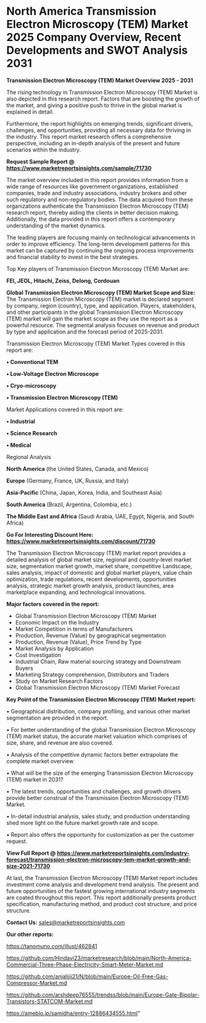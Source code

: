 # North America Transmission Electron Microscopy (TEM) Market 2025 Company Overview, Recent Developments and SWOT Analysis 2031

<Strong> Transmission Electron Microscopy (TEM) Market Overview 2025 - 2031</strong>

The rising technology in Transmission Electron Microscopy (TEM) Market is also depicted in this research report. Factors that are boosting the growth of the market, and giving a positive push to thrive in the global market is explained in detail.

Furthermore, the report highlights on emerging trends, significant drivers, challenges, and opportunities, providing all necessary data for thriving in the industry. This report market research offers a comprehensive perspective, including an in-depth analysis of the present and future scenarios within the industry.

<strong>Request Sample Report @ <a href=https://www.marketreportsinsights.com/sample/71730>https://www.marketreportsinsights.com/sample/71730</a></strong>

The market overview included in this report provides information from a wide range of resources like government organizations, established companies, trade and industry associations, industry brokers and other such regulatory and non-regulatory bodies. The data acquired from these organizations authenticate the Transmission Electron Microscopy (TEM) research report, thereby aiding the clients in better decision making. Additionally, the data provided in this report offers a contemporary understanding of the market dynamics.

The leading players are focusing mainly on technological advancements in order to improve efficiency. The long-term development patterns for this market can be captured by continuing the ongoing process improvements and financial stability to invest in the best strategies.

Top Key players of Transmission Electron Microscopy (TEM) Market are:

<strong>FEI, JEOL, Hitachi, Zeiss, Delong, Cordouan</strong>

<strong><b>Global Transmission Electron Microscopy (TEM) Market Scope and Size:</b></strong>
The Transmission Electron Microscopy (TEM) market is declared segment by company, region (country), type, and application. Players, stakeholders, and other participants in the global Transmission Electron Microscopy (TEM) market will gain the market scope as they use the report as a powerful resource. The segmental analysis focuses on revenue and product by type and application and the forecast period of 2025-2031.

Transmission Electron Microscopy (TEM) Market Types covered in this report are:

<strong>• Conventional TEM

• Low-Voltage Electron Microscope

• Cryo-microscopy

• Transmission Electron Microscopy (TEM)</strong>

Market Applications covered in this report are:

<strong>• Industrial

• Science Research

• Medical</strong> 

Regional Analysis

<strong>North America</strong> (the United States, Canada, and Mexico)

<strong>Europe</strong> (Germany, France, UK, Russia, and Italy)

<strong>Asia-Pacific</strong> (China, Japan, Korea, India, and Southeast Asia)

<strong>South America</strong> (Brazil, Argentina, Colombia, etc.)

<strong>The Middle East and Africa</strong> (Saudi Arabia, UAE, Egypt, Nigeria, and South Africa)

<strong>Go For Interesting Discount Here: <a href=https://www.marketreportsinsights.com/discount/71730>https://www.marketreportsinsights.com/discount/71730</a></strong>

The Transmission Electron Microscopy (TEM) market report provides a detailed analysis of global market size, regional and country-level market size, segmentation market growth, market share, competitive Landscape, sales analysis, impact of domestic and global market players, value chain optimization, trade regulations, recent developments, opportunities analysis, strategic market growth analysis, product launches, area marketplace expanding, and technological innovations.

<strong><b>Major factors covered in the report:</b></strong>
<ul>
  <li>Global Transmission Electron Microscopy (TEM) Market </li>
  <li>Economic Impact on the Industry</li>
  <li>Market Competition in terms of Manufacturers</li>
  <li>Production, Revenue (Value) by geographical segmentation</li>
  <li>Production, Revenue (Value), Price Trend by Type</li>
  <li>Market Analysis by Application</li>
  <li>Cost Investigation</li>
  <li>Industrial Chain, Raw material sourcing strategy and Downstream Buyers</li>
  <li>Marketing Strategy comprehension, Distributors and Traders</li>
  <li>Study on Market Research Factors</li>
  <li>Global Transmission Electron Microscopy (TEM) Market Forecast</li>
</ul>

<strong><b>Key Point of the Transmission Electron Microscopy (TEM) Market report:</b></strong>

• Geographical distribution, company profiling, and various other market segmentation are provided in the report.

• For better understanding of the global Transmission Electron Microscopy (TEM) market status, the accurate market valuation which comprises of size, share, and revenue are also covered.

• Analysis of the competitive dynamic factors better extrapolate the complete market overview

• What will be the size of the emerging Transmission Electron Microscopy (TEM) market in 2031?

• The latest trends, opportunities and challenges, and growth drivers provide better construal of the Transmission Electron Microscopy (TEM) Market.

• In-detail industrial analysis, sales study, and production understanding shed more light on the future market growth rate and scope.

• Report also offers the opportunity for customization as per the customer request.

<strong><b>View Full Report @ <a href=https://www.marketreportsinsights.com/industry-forecast/transmission-electron-microscopy-tem-market-growth-and-size-2021-71730>https://www.marketreportsinsights.com/industry-forecast/transmission-electron-microscopy-tem-market-growth-and-size-2021-71730</a></b></strong>


At last, the Transmission Electron Microscopy (TEM) Market report includes investment come analysis and development trend analysis. The present and future opportunities of the fastest growing international industry segments are coated throughout this report. This report additionally presents product specification, manufacturing method, and product cost structure, and price structure.

<strong>Contact Us:</strong>
sales@marketreportsinsights.com

<strong>Our other reports:</strong>

<a href=https://tanomuno.com/illust/462841>https://tanomuno.com/illust/462841</a>

<a href=https://github.com/Hindavi23/marketresearch/blob/main/North-America-Commercial-Three-Phase-Electricity-Smart-Meter-Market.md>https://github.com/Hindavi23/marketresearch/blob/main/North-America-Commercial-Three-Phase-Electricity-Smart-Meter-Market.md</a>

<a href=https://github.com/anjaliiii21/N/blob/main/Europe-Oil-Free-Gas-Compressor-Market.md>https://github.com/anjaliiii21/N/blob/main/Europe-Oil-Free-Gas-Compressor-Market.md</a>

<a href=https://github.com/arshdeep76555/trendss/blob/main/Europe-Gate-Bipolar-Transistors-STATCOM-Market.md>https://github.com/arshdeep76555/trendss/blob/main/Europe-Gate-Bipolar-Transistors-STATCOM-Market.md</a>

<a href=https://ameblo.jp/samidha/entry-12886434555.html>https://ameblo.jp/samidha/entry-12886434555.html</a>"
